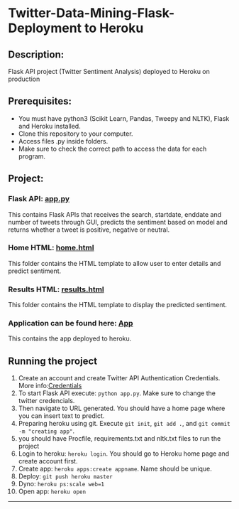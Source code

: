 # Twitter-Data-Mining-Flask-Deployment to Heroku

## Description: 
 Flask API project (Twitter Sentiment Analysis) deployed to Heroku on production

## Prerequisites:
- You must have python3 (Scikit Learn, Pandas, Tweepy and NLTK), Flask and Heroku installed.
- Clone this repository to your computer.
- Access files .py inside folders.
- Make sure to check the correct path to access the data for each program.

## Project:

### Flask API: [app.py](https://github.com/markikojr/DataScience/blob/master/twitter_sentiment_analysis_app/app.py)  
This contains Flask APIs that receives the search, startdate, enddate and number of tweets through GUI, predicts the sentiment based on model and returns whether a tweet is positive, negative or neutral.

### Home HTML: [home.html](https://github.com/markikojr/DataScience/blob/master/twitter_sentiment_analysis_app/templates/home.html) 
This folder contains the HTML template to allow user to enter details and predict sentiment.

### Results HTML: [results.html](https://github.com/markikojr/DataScience/blob/master/twitter_sentiment_analysis_app/templates/results.html) 
This folder contains the HTML template to display the predicted sentiment.

### Application can be found here: [App](https://twitteranalysisapplication.herokuapp.com)  
This contains the app deployed to heroku.

## Running the project
1) Create an account and create Twitter API Authentication Credentials. More info:[Credentials](https://realpython.com/twitter-bot-python-tweepy)  
2) To start Flask API execute: `python app.py`. Make sure to change the twitter credencials. 
3) Then navigate to URL generated. You should have a home page where you can insert text to predict.
4) Preparing heroku using git. Execute `git init`, `git add .`, and `git commit -m "creating app"`.
5) you should have Procfile, requirements.txt and nltk.txt files to run the project
6) Login to heroku: `heroku login`. You should go to Heroku home page and create account first.
7) Create app: `heroku apps:create appname`. Name should be unique.
8) Deploy: `git push heroku master`
9) Dyno: `heroku ps:scale web=1`
10) Open app: `heroku open` 

----------------------------
